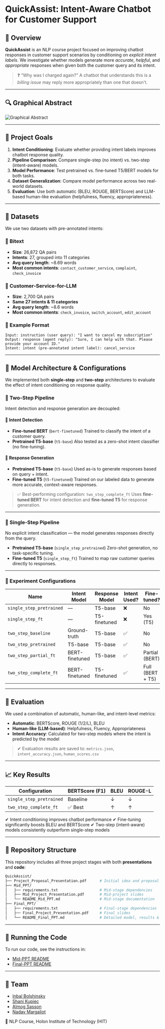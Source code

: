 # QuickAssist: Intent-Aware Chatbot for Customer Support

## 🧠 Overview

**QuickAssist** is an NLP course project focused on improving chatbot responses in customer support scenarios by conditioning on *explicit intent labels*. We investigate whether models generate more *accurate*, *helpful*, and *appropriate* responses when given both the customer query and its intent.

> ❓ “Why was I charged again?”
> A chatbot that understands this is a *billing issue* may reply more appropriately than one that doesn't.

---

## 🔍 Graphical Abstract

![Graphical Abstract](https://github.com/user-attachments/assets/0d0d9f3c-bef1-4430-939f-4c65823a5468)

---

## 🎯 Project Goals

1. **Intent Conditioning**: Evaluate whether providing intent labels improves chatbot response quality.
2. **Pipeline Comparison**: Compare single-step (no intent) vs. two-step (intent-aware) models.
3. **Model Performance**: Test pretrained vs. fine-tuned T5/BERT models for both tasks.
4. **Dataset Generalization**: Compare model performance across two real-world datasets.
5. **Evaluation**: Use both automatic (BLEU, ROUGE, BERTScore) and LLM-based human-like evaluation (helpfulness, fluency, appropriateness).

---

## 📁 Datasets

We use two datasets with pre-annotated intents:

### 📌 Bitext

* **Size**: 26,872 QA pairs
* **Intents**: 27, grouped into 11 categories
* **Avg query length**: \~8.69 words
* **Most common intents**: `contact_customer_service`, `complaint`, `check_invoice`

### 📌 Customer-Service-for-LLM

* **Size**: 2,700 QA pairs
* **Same 27 intents & 11 categories**
* **Avg query length**: \~8.6 words
* **Most common intents**: `check_invoice`, `switch_account`, `edit_account`

### 🔹 Example Format

```
Input: instruction (user query): "I want to cancel my subscription"  
Output: response (agent reply): "Sure, I can help with that. Please provide your account ID."  
Intent: intent (pre-annotated intent label): cancel_service  
```

---

## 🧠 Model Architecture & Configurations

We implemented both **single-step** and **two-step** architectures to evaluate the effect of intent conditioning on response quality.

### 🧩 Two-Step Pipeline

Intent detection and response generation are decoupled:

#### 🔹 Intent Detection

* **Fine-tuned BERT** (`bert-finetuned`)
  Trained to classify the intent of a customer query.
* **Pretrained T5-base** (`t5-base`)
  Also tested as a zero-shot intent classifier (no fine-tuning).

#### 🔹 Response Generation

* **Pretrained T5-base** (`t5-base`)
  Used as-is to generate responses based on query + intent.
* **Fine-tuned T5** (`t5-finetuned`)
  Trained on our labeled data to generate more accurate, context-aware responses.

> ✅ Best-performing configuration: `two_step_complete_ft`
> Uses **fine-tuned BERT** for intent detection and **fine-tuned T5** for response generation.

---

### 🧩 Single-Step Pipeline

No explicit intent classification — the model generates responses directly from the query.

* **Pretrained T5-base** (`single_step_pretrained`)
  Zero-shot generation, no task-specific tuning.
* **Fine-tuned T5** (`single_step_ft`)
  Trained to map raw customer queries directly to responses.

---

### 🔧 Experiment Configurations

| Name                     | Intent Model   | Response Model | Intent Used? | Fine-tuned?      |
| ------------------------ | -------------- | -------------- | ------------ | ---------------- |
| `single_step_pretrained` | —              | T5-base        | ❌            | No               |
| `single_step_ft`         | —              | T5-finetuned   | ❌            | Yes (T5)         |
| `two_step_baseline`      | Ground-truth   | T5-base        | ✅            | No               |
| `two_step_pretrained`    | T5-base        | T5-base        | ✅            | No               |
| `two_step_partial_ft`    | BERT-finetuned | T5-base        | ✅            | Partial (BERT)   |
| `two_step_complete_ft`   | BERT-finetuned | T5-finetuned   | ✅            | Full (BERT + T5) |

---

## 🧪 Evaluation

We used a combination of automatic, human-like, and intent-level metrics:

* **Automatic**: BERTScore, ROUGE (1/2/L), BLEU
* **Human-like (LLM-based)**: Helpfulness, Fluency, Appropriateness
* **Intent Accuracy**: Calculated for two-step models where the intent is predicted by the model

> ✔ Evaluation results are saved to: `metrics.json`, `intent_accuracy.json`, `human_scores.csv`

---

## 📈 Key Results

| Configuration            | BERTScore (F1) | BLEU | ROUGE-L |
| ------------------------ | -------------- | ---- | ------- |
| `single_step_pretrained` | Baseline       | ↓    | ↓       |
| `two_step_complete_ft`   | ✅ Best         | ↑    | ↑       |

✔ Intent conditioning improves chatbot performance
✔ Fine-tuning significantly boosts BLEU and BERTScore
✔ Two-step (intent-aware) models consistently outperform single-step models

---

## 📂 Repository Structure

This repository includes all three project stages with both **presentations** and **code**:

```bash
QuickAssist/
├── Project_Proposal_Presentation.pdf      # Initial idea and proposal
├── Mid_PPT/
│   ├── requirements.txt                   # Mid-stage dependencies
│   ├── Mid_Project_Presentation.pdf       # Mid-project slides
│   └── README_Mid_PPT.md                  # Mid-stage documentation
├── Final_PPT/
│   ├── requirements.txt                   # Final-stage dependencies
│   ├── Final_Project_Presentation.pdf     # Final slides
│   └── README_Final_PPT.md                # Detailed model, results & evaluation
```

---

## 🧪 Running the Code

To run our code, see the instructions in:

* [Mid-PPT README](https://github.com/shaniKupiec/QuickAssist/blob/main/Mid_PPT/README_Mid_PPT.md)
* [Final-PPT README](https://github.com/shaniKupiec/QuickAssist/blob/main/Final_PPT/README_Final_PPT.md)

---

## 👥 Team

* [Inbal Bolshinsky](https://github.com/InbalBolshinsky)
* [Shani Kupiec](https://github.com/shaniKupiec)
* [Almog Sasson](https://github.com/Almog-Sasson)
* [Nadav Margaliot](https://github.com/NadavMargaliot)

📍 NLP Course, Holon Institute of Technology (HIT)
